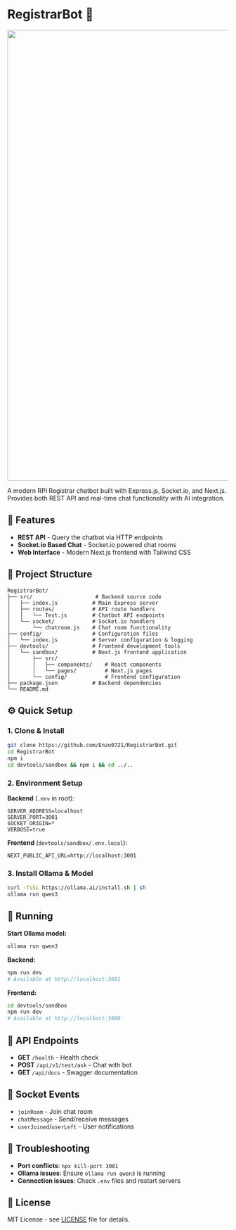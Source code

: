 # RegistrarBot 🤖

<img width="1024" height="1024" alt="" src="https://github.com/user-attachments/assets/c6e0182c-c811-454e-a736-bebc5b5c7b25" />

A modern RPI Registrar chatbot built with Express.js, Socket.io, and Next.js. Provides both REST API and real-time chat functionality with AI integration.

## 🚀 Features

- **REST API** - Query the chatbot via HTTP endpoints
- **Socket.io Based Chat** - Socket.io powered chat rooms
- **Web Interface** - Modern Next.js frontend with Tailwind CSS

## 📁 Project Structure

```
RegistrarBot/
├── src/                    # Backend source code
│   ├── index.js           # Main Express server
│   ├── routes/            # API route handlers
│   │   └── Test.js        # Chatbot API endpoints
│   └── socket/            # Socket.io handlers
│       └── chatroom.js    # Chat room functionality
├── config/                # Configuration files
│   └── index.js           # Server configuration & logging
├── devtools/              # Frontend development tools
│   └── sandbox/           # Next.js frontend application
│       ├── src/
│       │   ├── components/    # React components
│       │   └── pages/         # Next.js pages
│       └── config/            # Frontend configuration
├── package.json           # Backend dependencies
└── README.md
```

## ⚙️ Quick Setup

### 1. Clone & Install
```bash
git clone https://github.com/Enzo0721/RegistrarBot.git
cd RegistrarBot
npm i
cd devtools/sandbox && npm i && cd ../..
```

### 2. Environment Setup

**Backend** (`.env` in root):
```env
SERVER_ADDRESS=localhost
SERVER_PORT=3001
SOCKET_ORIGIN=*
VERBOSE=true
```

**Frontend** (`devtools/sandbox/.env.local`):
```env
NEXT_PUBLIC_API_URL=http://localhost:3001
```

### 3. Install Ollama & Model
```bash
curl -fsSL https://ollama.ai/install.sh | sh
ollama run qwen3
```

## 🚀 Running

**Start Ollama model:**
```bash
ollama run qwen3
```

**Backend:**
```bash
npm run dev
# Available at http://localhost:3001
```

**Frontend:**
```bash
cd devtools/sandbox
npm run dev
# Available at http://localhost:3000
```

## 📡 API Endpoints

- **GET** `/health` - Health check
- **POST** `/api/v1/test/ask` - Chat with bot
- **GET** `/api/docs` - Swagger documentation

## 🔌 Socket Events

- `joinRoom` - Join chat room
- `chatMessage` - Send/receive messages
- `userJoined`/`userLeft` - User notifications

## 🐛 Troubleshooting

- **Port conflicts**: `npx kill-port 3001`
- **Ollama issues**: Ensure `ollama run qwen3` is running
- **Connection issues**: Check `.env` files and restart servers

## 📄 License

MIT License - see [LICENSE](LICENSE) file for details.